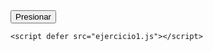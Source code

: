 <html>
  <head>
    <title>Contador con JavaScript - Haroldo Júnior</title>
    <link
      href="https://cdn.jsdelivr.net/npm/bootstrap@5.3.2/dist/css/bootstrap.min.css"
      rel="stylesheet"
      integrity="sha384-T3c6CoIi6uLrA9TneNEoa7RxnatzjcDSCmG1MXxSR1GAsXEV/Dwwykc2MPK8M2HN"
      crossorigin="anonymous"
    />
  </head>
  <body>
    <button class="btn btn-dark" id="myButton">Presionar</button>

    <script defer src="ejercicio1.js"></script>

  </body>
</html>
